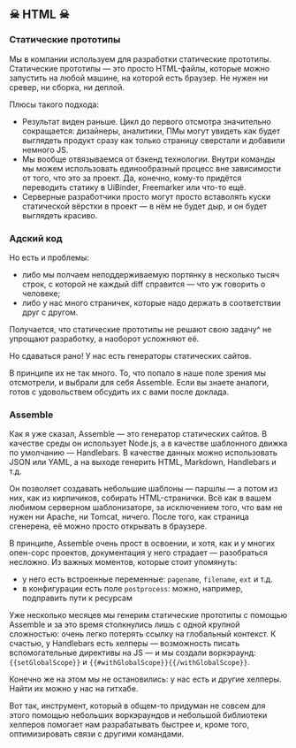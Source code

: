 ## ☠ HTML ☠

### Статические прототипы

Мы в компании используем для разработки статические прототипы. Статические прототипы — это просто HTML-файлы, которые можно запустить на любой машине, на которой есть браузер. Не нужен ни сревер, ни сборка, ни деплой.

Плюсы такого подхода:
* Результат виден раньше. Цикл до первого отсмотра значительно сокращается: дизайнеры, аналитики, ПМы могут увидеть как будет выглядеть продукт сразу как только страницу сверстали и добавили немного JS. 
* Мы вообще отвязываемся от бэкенд технологии. Внутри команды мы можем использовать единообразный процесс вне зависимости от того, что это за проект. Да, конечно, кому-то придётся переводить статику в UiBinder, Freemarker или что-то ещё.
* Серверные pазработчики просто могут просто вставолять куски статической вёрстки в проект — в нём не будет дыр, и он будет выглядеть красиво.
 
### Адский код

Но есть и проблемы:
* либо мы полчаем неподдерживаемую портянку в несколько тысяч строк, с которой не каждый diff справится — что уж говорить о человеке;
* либо у нас много страничек, которые надо держать в соответствии друг с другом.

Получается, что статические прототипы не решают свою задачу^ не упрощают разработку, а наоборот усложняют её.

Но сдаваться рано! У нас есть генераторы статических сайтов.

В принципе их не так много. То, что попало в наше поле зрения мы отсмотрели, и выбрали для себя Assemble. Если вы знаете аналоги, готов с удовольствем обсудить их с вами после доклада.

### Assemble

Как я уже сказал, Assemble — это генератор статических сайтов. В качестве среды он использует Node.js, а в качестве шаблонного движка по умолчанию — Handlebars. В качестве данных можно использовать JSON или YAML, а на выходе генерить HTML, Markdown, Handlebars и т.д.

Он позволяет создавать небольшие шаблоны — паршлы — а потом из них, как из кирпичиков, собирать HTML-странички. Всё как в вашем любимом серверном шаблонизаторе, за исключением того, что вам не нужен ни Apache, ни Tomcat, ничего. После того, как страница сгенерена, её можно просто открывать в браузере.

В принципе, Assemble очень прост в освоении, и хотя, как и у многих опен-сорс проектов, документация у него страдает — разобраться несложно. Из важных моментов, которые стоит упомянуть:
* у него есть встроенные переменные: `pagename`, `filename`, `ext` и т.д.
* в конфигурации есть поле `postprocess`: можно, например, подправить пути к ресурсам

Уже несколько месяцев мы генерим статические прототипы с помощью Assemble и за это время столкнулись лишь с одной крупной сложностью: очень легко потерять ссылку на глобальный контекст. К счастью, у Handlebars есть хелперы — возможность писать вспомогательные директивы на JS — и мы создали воркэраунд:
`{{setGlobalScope}}` и `{{#withGlobalScope}}{{/withGlobalScope}}`.

Конечно же на этом мы не остановились: у нас есть и другие хелперы. Найти их можно у нас на гитхабе.

Вот так, инструмент, который в общем-то придуман не совсем для этого помощью небольших воркэраундов и небольшой библиотеки хелперов помогает нам разрабатывать быстрее и, кроме того, оптимизировать связи с другими командами.
